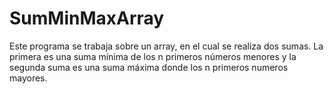 # SumMinMaxArray

Este programa se trabaja sobre un array, en el cual se realiza dos sumas. La primera es una suma mínima de los n primeros números menores y la segunda suma es una suma máxima donde los n primeros numeros mayores.
